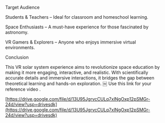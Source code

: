 Target Audience

Students & Teachers – Ideal for classroom and homeschool learning.

Space Enthusiasts – A must-have experience for those fascinated by astronomy.

VR Gamers & Explorers – Anyone who enjoys immersive virtual environments.


Conclusion

This VR solar system experience aims to revolutionize space education by making it more engaging, interactive, and realistic. With scientifically accurate details and immersive interactions, it bridges the gap between theoretical learning and hands-on exploration.
￼
Use this link for your reference video .


[https://drive.google.com/file/d/13U95JgrvcCULq7xlNgOxp12pSMGr-24d/view?usp=drivesdk](https://drive.google.com/file/d/13U95JgrvcCULq7xlNgOxp12pSMGr-24d/view?usp=drivesdk)
